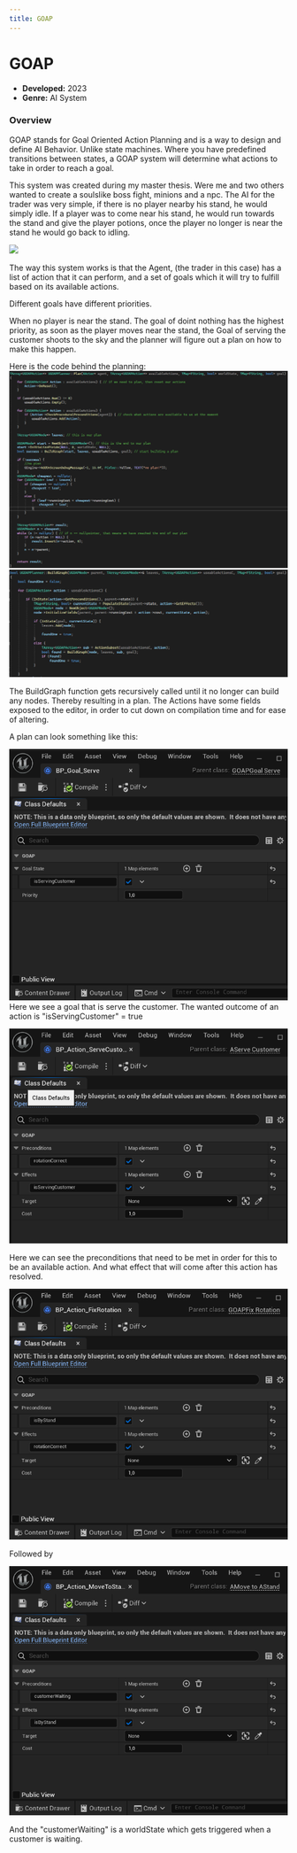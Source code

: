 ```yaml
---
title: GOAP
---
```


# GOAP

- **Developed:** 2023
- **Genre:** AI System

### Overview
GOAP stands for Goal Oriented Action Planning and is a way to design and define AI Behavior.
Unlike state machines. Where you have predefined transitions between states, a GOAP system will determine what actions to take in order to reach a goal.

This system was created during my master thesis. Were me and two others wanted to create a soulslike boss fight, minions and a npc.
The AI for the trader was very simple, if there is no player nearby his stand, he would simply idle. If a player was to come near his stand, he would run towards the stand and give the player potions, once the player no longer is near the stand he would go back to idling.

![](src/images/GOAP/GoapShow.gif)

The way this system works is that the Agent, (the trader in this case) has a list of action that it can perform, and a set of goals which it will try to fulfill based on its available actions. 

Different goals have different priorities.

When no player is near the stand. The goal of doint nothing has the highest priority, as soon as the player moves near the stand, the Goal of serving the customer shoots to the sky and the planner will figure out a plan on how to make this happen.

Here is the code behind the planning:
![](src/images/GOAP/Planner.png)
![](src/images/GOAP/BuildGraph.png)

The BuildGraph function gets recursively called until it no longer can build any nodes. Thereby resulting in a plan. 
The Actions have some fields exposed to the editor, in order to cut down on compilation time and for ease of altering.

A plan can look something like this:

![](src/images/GOAP/Goal.png)
Here we see a goal that is serve the customer. The wanted outcome of an action is "isServingCustomer" = true

![](src/images/GOAP/Action.png)

Here we can see the preconditions that need to be met in order for this to be an available action. And what effect that will come after this action has resolved.

![](src/images/GOAP/Action1.png)

Followed by

![](src/images/GOAP/Action2.png)

And the "customerWaiting" is a worldState which gets triggered when a customer is waiting.